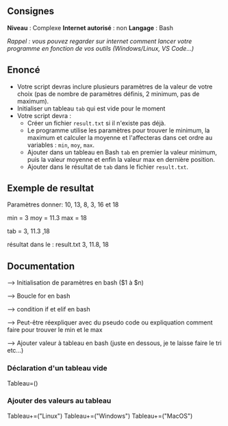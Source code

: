 ## Consignes

**Niveau** : Complexe
**Internet autorisé** : non
**Langage** : Bash

_Rappel : vous pouvez regarder sur internet comment lancer votre programme en fonction de vos outils (Windows/Linux, VS Code...)_
## Enoncé


- Votre script devras inclure plusieurs paramètres de la valeur de votre choix (pas de nombre de paramètres définis, 2 minimum, pas de maximum).
- Initialiser un tableau `tab` qui est vide pour le moment
- Votre script devra :
    - Créer un fichier `result.txt` si il n'existe pas déjà.
    - Le programme utilise les paramètres pour trouver le minimum, la maximum et calculer la moyenne et l'affecteras dans cet ordre au variables : `min`, `moy`, `max`.
    - Ajouter dans un tableau en Bash `tab` en premier la valeur minimum, puis la valeur moyenne et enfin la valeur max en dernière position.
    - Ajouter dans le résultat de `tab` dans le fichier `result.txt`.


## Exemple de resultat

Paramètres donner: 10, 13, 8, 3, 16 et 18

min = 3
moy = 11.3
max = 18

tab = 3, 11.3 ,18

résultat dans le : result.txt
3, 11.8, 18


## Documentation

--> Initialisation de paramètres en bash ($1 à $n)

--> Boucle for en bash

--> condition if et elif en bash

--> Peut-être réexpliquer avec du pseudo code ou expliquation comment faire pour trouver le min et le max 

--> Ajouter valeur à tableau en bash (juste en dessous, je te laisse faire le tri etc...)


### Déclaration d'un tableau vide
Tableau=()

### Ajouter des valeurs au tableau

Tableau+=("Linux")
Tableau+=("Windows")
Tableau+=("MacOS")

